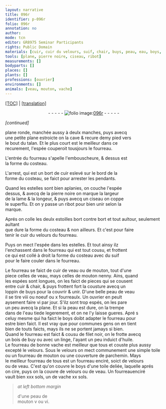 ```yaml
---
layout: narrative
title: 096r
identifier: p-096r
folio: 096r
annotation: no
author:
mode: tcn
editor: GR8975 Seminar Participants
rights: Public Domain
materials: [cuir, cuir du velours, suif, chair, buys, peau, eau, boys, filet, bois de buy, huile, velours, toile, parchemin, cire, enciré]
tools: [plane, pierre noire, ciseau, ribot]
measurements: []
bodyparts: []
places: []
plants: []
professions: [ouvrier]
environments: []
animals: [veau, mouton, vache]
---
```


 <p><a href="{{ site.baseurl }}/normalized/">[TOC]</a> | <a href="{{ site.baseurl }}/texts/p-096r_tl/" target="_blank">[translation]</a></p><div class="folio" align="center">- - - - - <a href="http://gallica.bnf.fr/ark:/12148/btv1b10500001g/f197.image" target="_blank"><img src="https://cu-mkp.github.io/2017-workshop-edition/assets/photo-icon.png" alt="folio image: " style="display:inline-block; margin-bottom:-3px;"/>096r</a> - - - - - </div>  
 
*[continued]*
  
<span class="tl">plane</span> ronde, manchée aussy à deulx manches, puys avecq<br/> une petite <span class="tl">plane</span> estroicte on la cave & recure demy pied vers<br/> le bout du talan. Et le plus court est le meilleur dans ce<br/> recurem<span class="exp">ent</span>, l'espée couperoit tousjours le fourreau.
 
L'entrée du fourreau s'apelle l'embouscheure, & dessus est<br/> la forme du costeau.
 
L'arrest, qui est un bort de <span class="m">cuir</span> eslevé sur le bord de la<br/> forme du costeau, se faict pour arrester les pendants.
 
Quand les estelles sont bien aplanies, on couche l'espée<br/> dessus, & avecq de la <span class="tl">pierre noire</span> on marque la largeur<br/> de la lame & la longeur, & puys avecq un <span class="tl">ciseau</span> on coppe<br/> le superflu. Et on y passe un <span class="tl">ribot</span> pour bien unir selon la<br/> marque.
 
Aprés on colle les deulx estoilles bort contre bort <span class="add">et tout aultour</span>, seulem<span class="exp">ent</span> aulta<span class="exp">n</span>t<br/> que dure la forme du costeau & non ailleurs. Et c'est pour faire<br/> tenir le <span class="m">cuir du velours</span> du fourreau.
 
Puys on mect l'espée dans les estelles. Et tout ainsy ilz<br/> l'enchassent dans le fourreau qui est tout cousu, et frottent<br/> ce qui est collé à droit la forme du costeau avec du <span class="m">suif</span><br/> pour le faire couler dans le fourreau.
 
Le fourreau se faict de <span class="m">cuir</span> de <span class="al">veau</span> ou de <span class="al">mouton</span>, tout d'une<br/> piece celles de <span class="al">veau</span>, mays celles de <span class="al">mouton</span> nenny. Ains, quand<br/> les espées sont longues, on les faict de pieces qui se cousent<br/> entre <span class="m">cuir</span> & <span class="m">chair</span>, & puys frottent fort la cousture avecq un<br/> loppin de <span class="m">buys</span> pour la couvrir & unir. D'une belle <span class="m">peau</span> de <span class="al">veau</span><br/> il se tire viii ou noeuf ou x fourreaulx. Un <span class="pro">ouvrier</span> en peult<br/> aysement faire vi par jour. S'ilz sont trop espés, on les pare<br/> un peu avecq la <span class="tl">plane</span>. Et si la <span class="m">peau</span> est dure, on la trempe<br/> dans de l'<span class="m">eau</span> tiede legerem<span class="exp">ent</span>, et on ne l'y laisse gueres. Apré s<br/> celuy mesme qui ha faict le <span class="m">boys</span> doibt adapter le fourreau pour<br/> estre bien faict. Il est vray que pour communes gens on en tient<br/> bien de touts faicts, mays ils ne se portent jamays si bien.<br/> Quand le fourreau est faict & cousu de <span class="m">filet</span> noir, on le frotte avecq<br/> un <span class="m">bois de buy</span> ou avec un linge, l'ayant un peu induict d'<span class="m">huile</span>.<br/> Le fourreau de bonne <span class="al">vache</span> est meilleur que tous et couste plus aussy<br/> excepté le <span class="m">velours</span>. Sous le <span class="m">velours</span> on mect communem<span class="exp">ent</span> une simple <span class="m">toile</span> <br/> ou un fourreau de <span class="al">mouton</span> ou une couverture de <span class="m">parchemin</span>. Mays<br/> le meilleur fourreau de tous est un fourreau enciré, soict de <span class="m">velours</span><br/> ou de <span class="al">veau</span>. C'est qu'on couvre le <span class="m">boys</span> d'une <span class="m">toile</span> deliée, laquelle aprés<br/> on <span class="m">cire</span>, puys on la couvre de <span class="m">velours</span> ou de <span class="al">veau</span>. Un fourreau<span class="m">enciré</span><br/> vault bien xxx s<span class="exp">ols</span>, un de <span class="al">vache</span> xx s<span class="exp">ols</span>. 
 
> *at left bottom margin*
> 
> 
>   d'une peau de<br/> <span class="al">mouton</span> v ou vi.
 
 